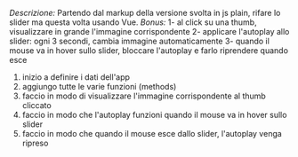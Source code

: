 _Descrizione:_
Partendo dal markup della versione svolta in js plain, rifare lo slider ma questa volta usando Vue.
_Bonus:_
1- al click su una thumb, visualizzare in grande l'immagine corrispondente
2- applicare l'autoplay allo slider: ogni 3 secondi, cambia immagine automaticamente
3- quando il mouse va in hover sullo slider, bloccare l'autoplay e farlo riprendere quando esce

1. inizio a definire i dati dell'app
2. aggiungo tutte le varie funzioni (methods)
3. faccio in modo di visualizzare l'immagine corrispondente al thumb cliccato
4. faccio in modo che l'autoplay funzioni quando il mouse va in hover sullo slider
5. faccio in modo che quando il mouse esce dallo slider, l'autoplay venga ripreso
